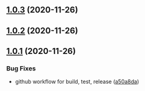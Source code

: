 ## [1.0.3](https://github.com/gatsbyjs/gatsby-starter-blog/compare/v1.0.2...v1.0.3) (2020-11-26)



## [1.0.2](https://github.com/gatsbyjs/gatsby-starter-blog/compare/v1.0.1...v1.0.2) (2020-11-26)



## [1.0.1](https://github.com/gatsbyjs/gatsby-starter-blog/compare/a50a8daf7313a6d3450ae2267ac9b8ff965328d5...v1.0.1) (2020-11-26)


### Bug Fixes

* github workflow for build, test, release ([a50a8da](https://github.com/gatsbyjs/gatsby-starter-blog/commit/a50a8daf7313a6d3450ae2267ac9b8ff965328d5))



